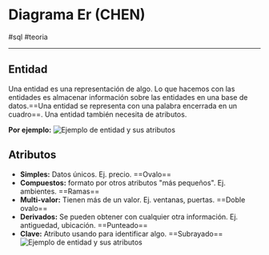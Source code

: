 # Diagrama Er (CHEN)
#sql #teoria

---

## Entidad

Una entidad es una representación de algo. Lo que hacemos con las entidades es almacenar información sobre las entidades en una base de datos.==Una entidad se representa con una palabra encerrada en un cuadro==. Una entidad también necesita de atributos.

**Por ejemplo:** 
![Ejemplo de entidad y sus atributos](entidad.webp)
## Atributos

- **Simples:** Datos únicos. Ej. precio. ==Ovalo==
- **Compuestos:** formato por otros atributos "más pequeños". Ej. ambientes. ==Ramas==
- **Multi-valor:** Tienen más de un valor. Ej. ventanas, puertas. ==Doble ovalo==
- **Derivados:** Se pueden obtener con cualquier otra información. Ej. antiguedad, ubicación. ==Punteado==
- **Clave:** Atributo usando para identificar algo. ==Subrayado==
![Ejemplo de entidad y sus atributos](entidad-2.webp)
